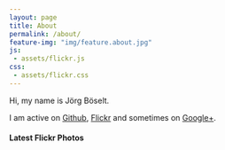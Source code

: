 ```yaml
---
layout: page
title: About
permalink: /about/
feature-img: "img/feature.about.jpg"
js:
 - assets/flickr.js
css:
 - assets/flickr.css
---
```


Hi, my name is Jörg Böselt.

I am active on [Github](https://github.com/RoboSparrow), [Flickr](https://www.flickr.com/photos/_-_oe_-_/) and sometimes on [Google+](https://plus.google.com/100846454403797627551).

<h4>Latest Flickr Photos</h4>
<section id="FlickrPublicPhotos"><div class="spinner"></div></section>
